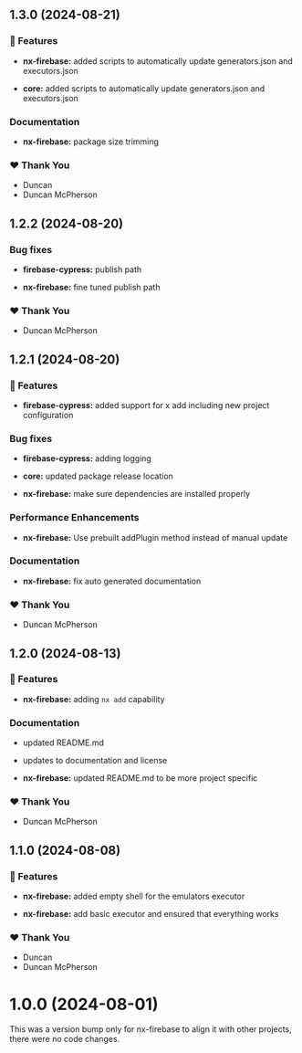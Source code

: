 ## 1.3.0 (2024-08-21)


### 🚀 Features

- **nx-firebase:** added scripts to automatically update generators.json and executors.json

- **core:** added scripts to automatically update generators.json and executors.json


### Documentation

- **nx-firebase:** package size trimming


### ❤️  Thank You

- Duncan
- Duncan McPherson

## 1.2.2 (2024-08-20)


### Bug fixes

- **firebase-cypress:** publish path

- **nx-firebase:** fine tuned publish path


### ❤️  Thank You

- Duncan McPherson

## 1.2.1 (2024-08-20)


### 🚀 Features

- **firebase-cypress:** added support for x add including new project configuration


### Bug fixes

- **firebase-cypress:** adding logging

- **core:** updated package release location

- **nx-firebase:** make sure dependencies are installed properly


### Performance Enhancements

- **nx-firebase:** Use prebuilt addPlugin method instead of manual update


### Documentation

- **nx-firebase:** fix auto generated documentation


### ❤️  Thank You

- Duncan McPherson

## 1.2.0 (2024-08-13)


### 🚀 Features

- **nx-firebase:** adding `nx add` capability


### Documentation

- updated README.md

- updates to documentation and license

- **nx-firebase:** updated README.md to be more project specific


### ❤️  Thank You

- Duncan McPherson

## 1.1.0 (2024-08-08)


### 🚀 Features

- **nx-firebase:** added empty shell for the emulators executor

- **nx-firebase:** add basic executor and ensured that everything works


### ❤️  Thank You

- Duncan
- Duncan McPherson

# 1.0.0 (2024-08-01)

This was a version bump only for nx-firebase to align it with other projects, there were no code changes.
